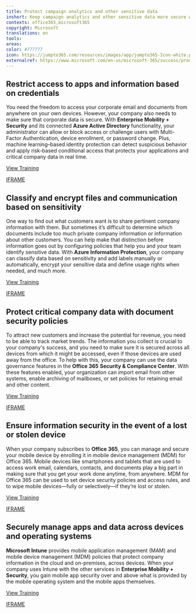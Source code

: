 ```yaml
---
title: Protect campaign analytics and other sensitive data
inshort: Keep campaign analytics and other sensitive data more secure with appropriate permissions, policies, and access management.
contexts: office365,microsoft365
copyright: Microsoft
translations: en
tools: 
areas: 
color: #777777
icon: https://jumpto365.com/resources/images/app/jumpto365-Icon-white.png
externalref: https://www.microsoft.com/en-us/microsoft-365/success/productivitylibrary/protect-campaign-analytics-and-other-sensitive-data
---
```


## Restrict access to apps and information based on credentials

You need the freedom to access your corporate email and documents from anywhere on your own devices. However, your company also needs to make sure that corporate data is secure. With **Enterprise Mobility + Security** and its connected **Azure Active Directory** functionality, your administrator can allow or block access or challenge users with Multi-Factor Authentication, device enrollment, or password change. Plus, machine learning–based identity protection can detect suspicious behavior and apply risk-based conditional access that protects your applications and critical company data in real time.

[View Training](https://docs.microsoft.com/azure/active-directory/active-directory-conditional-access)

[IFRAME](https://www.microsoft.com/en-us/videoplayer/embed/RE1TUcU)

## Classify and encrypt files and communication based on sensitivity

One way to find out what customers want is to share pertinent company information with them. But sometimes it’s difficult to determine which documents include too much private company information or information about other customers. You can help make that distinction before information goes out by configuring policies that help you and your team identify sensitive data. With **Azure Information Protection**, your company can classify data based on sensitivity and add labels manually or automatically, encrypt your sensitive data and define usage rights when needed, and much more.

[View Training](https://docs.microsoft.com/en-us/enterprise-mobility-security/solutions/infoprotect-secure-classify-scenario)

[IFRAME](https://www.microsoft.com/en-us/videoplayer/embed/RE1UK8U)

## Protect critical company data with document security policies

To attract new customers and increase the potential for revenue, you need to be able to track market trends. The information you collect is crucial to your company's success, and you need to make sure it is secured across all devices from which it might be accessed, even if those devices are used away from the office. To help with this, your company can use the data governance features in the **Office 365** **Security & Compliance Center**. With these features enabled, your organization can import email from other systems, enable archiving of mailboxes, or set policies for retaining email and other content.

[View Training](https://support.office.com/article/Data-governance-in-the-Office-365-Security-Compliance-Center-5FE09846-41B6-4168-9C48-2EB491B69DC2)

[IFRAME](https://www.microsoft.com/en-us/videoplayer/embed/RE1TwSZ)

## Ensure information security in the event of a lost or stolen device

When your company subscribes to **Office 365**, you can manage and secure your mobile device by enrolling it in mobile device management (MDM) for Office 365. Mobile devices like smartphones and tablets that are used to access work email, calendars, contacts, and documents play a big part in making sure that you get your work done anytime, from anywhere. MDM for Office 365 can be used to set device security policies and access rules, and to wipe mobile devices—fully or selectively—if they’re lost or stolen.

[View Training](https://support.office.com/article/Enroll-your-mobile-device-in-Office-365-c8ac722d-dcaf-4135-8345-3e6327f5d3c5)

[IFRAME](https://www.microsoft.com/en-us/videoplayer/embed/RE1TucK)

## Securely manage apps and data across devices and operating systems

**Microsoft Intune** provides mobile application management (MAM) and mobile device management (MDM) policies that protect company information in the cloud and on-premises, across devices. When your company uses Intune with the other services in **Enterprise Mobility + Security**, you gain mobile app security over and above what is provided by the mobile operating system and the mobile apps themselves.

[View Training](https://docs.microsoft.com/intune/what-is-intune)

[IFRAME](https://www.microsoft.com/en-us/videoplayer/embed/RE1UCle)

